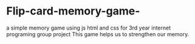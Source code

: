 # Flip-card-memory-game-
a simple memory game using js html and css for 3rd year internet programing group project
This game helps us to strengthen our memory.
